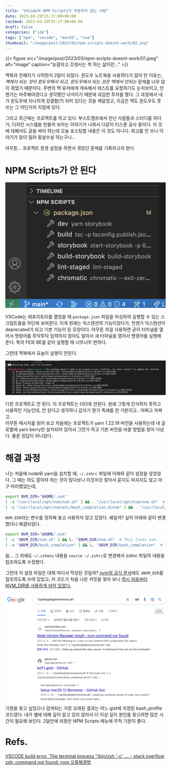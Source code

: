 ```yaml
---
title: "VSCode의 NPM Scripts가 작동하지 않는 사람"
date: 2023-03-29T15:17:00+09:00
lastmod: 2023-03-29T15:17:00+09:00
draft: false
categories: ["ide"]
tags: ["npm", "vscode", "macOS", "nvm"]
thumbnail: "/image/post/2023/03/npm-scripts-doesnt-work/02.png"
---
```


{{< figure src="/image/post/2023/03/npm-scripts-doesnt-work/01.jpeg" alt="image" caption="늦잠자고 갓생사는 척 하는 삶이란..." >}}

맥북과 친해지기 시작한지 2달이 되었다. 윈도우 노트북을 사용하다가 갈아 탄 이유는, _맥에서 되는 것이 윈도우에서 되고, 윈도우에서 되는 것은 맥에서 안되는_ 문제를 너무 많이 겪었기 때문이다. 주변의 맥 유저에게 계속해서 테스트를 요청하기도 눈치보이고, 언젠가는 마주해야겠다고 생각했던 녀석이기 때문에 과감한 투자를 했다. 그 과정에서 내가 윈도우에 지나치게 강결합(?) 되어 있다는 것을 깨달았고, 지금은 맥도 윈도우도 못 쓰는 그 어딘가의 지점에 있다.

그리고 최근에는 프로젝트를 하고 있다. 부스트캠프에서 만난 사람들과 스터디를 하다가, 디자인 시스템을 만들어 보자는 이야기가 나와서 다같이 티스푼 공사 중이다. 이 것에 대해서도 글을 써야 하는데 오늘 포스팅할 내용은 이 것도 아니다. 회고를 안 쓰니 이야기가 많이 밀려 횡설수설 하는구나..

아무튼... 프로젝트 환경 설정을 하면서 겪었던 문제를 기록하고자 한다.

# NPM Scripts가 안 된다

![NPM Scripts](/image/post/2023/03/npm-scripts-doesnt-work/02.png)

VSCode는 레포지토리를 열었을 때 `package.json` 파일을 파싱하여 실행할 수 있는 스크립트들을 하단에 보여준다. 이게 원래는 익스텐션의 기능이었다가, 언젠가 익스텐션이 deprecated가 되고 기본 기능이 된 모양이다. 아무튼 저걸 사용하면 굳이 터미널을 열어서 명령어를 투닥투닥 입력하지 않아도 알아서 새 터미널을 열어서 명령어를 실행해 준다. 특히 FE와 BE를 같이 실행할 때 너무너무 편하다.

그런데 맥북에서 요놈이 실행이 안된다.

![Error message](/image/post/2023/03/npm-scripts-doesnt-work/03.png)

다른 프로젝트도 안 된다. 이 프로젝트는 더더욱 안된다. 원래 그렇게 인식하지 못하고 사용하던 기능인데, 안 된다고 생각하니 갑자기 뭔가 족쇄를 찬 기분이고.. 어쩌고 저쩌고..  
아무튼 메시지를 읽어 보고 처음에는 프로젝트가 yarn 1.22.19 버전을 사용하는데 내 글로벌에 yarn berry만 설치되어 있어서 그런가 하고 기본 버전을 바꿀 방법을 찾아 다녔다. 물론 정답이 아니었다.

# 해결 과정

나는 처음에 node와 yarn을 설치할 때, `~/.zshrc` 파일에 아래와 같이 설정을 넣었었다. 그 때는 하도 깔아야 하는 것이 많다보니 이것저것 찾아서 묻지도 따지지도 않고 마구 따라했었는데,

```zsh
export NVM_DIR="$HOME/.nvm"
[ -s "/usr/local/opt/nvm/nvm.sh" ] && . "/usr/local/opt/nvm/nvm.sh"  # This loads nvm
[ -s "/usr/local/opt/nvm/etc/bash_completion.d/nvm" ] && . "/usr/local/opt/nvm/etc/bash_completion.d/nvm"  # This loads nvm bash_completion
```

`NVM_DIR`라는 변수를 정의해 놓고 사용하지 않고 있었다. 왜일까? 싶어 아래와 같이 변경했더니 해결되었다.

```zsh
export NVM_DIR="$HOME/.nvm"
[ -s "$NVM_DIR/nvm.sh" ] && \. "$NVM_DIR/nvm.sh"  # This loads nvm
[ -s "$NVM_DIR/bash_completion" ] && \. "$NVM_DIR/bash_completion"  # This loads nvm bash_completion
```

음... 그 외에도 `~/.zshenv` 내용을 `source ~/.zshrc`로 변경해서 zshrc 파일의 내용을 참조하도록 수정했다.

그런데 저 설정 파일은 대체 어디서 작성된 것일까? [nvm의 공식 문서](https://github.com/nvm-sh/nvm/commit/e10705b896ee417e03512403df82e22d7a9b25ca)에도 `$NVM_DIR`를 참조하도록 쓰여 있었고, 저 코드가 처음 나온 커밋을 찾아 보니 [역시 처음부터 NVM_DIR를 사용하게 되어 있었다.](https://github.com/nvm-sh/nvm/commit/e10705b896ee417e03512403df82e22d7a9b25ca)

![Finding origin](/image/post/2023/03/npm-scripts-doesnt-work/04.png)  
기원을 찾고 싶었으나 검색되는 가장 오래된 결과는 어느 gist에 저장된 bash_profile 코드였다. 내가 쉘에 대해 깊이 알고 있지 않아서 더 이상 깊이 원인을 찾으려면 많은 시간이 필요해 보인다. 2달만에 되찾은 NPM Scripts 메뉴에 무척 기분이 좋다.

# Refs.

[VSCODE build error `The terminal process "/bin/zsh '-c', ... - stack overflow](https://stackoverflow.com/questions/63502253/vscode-build-error-the-terminal-process-bin-zsh-c-yarn-run-watch-extensi)  
[zsh: command not found: nvm 오류해결법](https://velog.io/@palette/zsh-command-not-found-nvm-%EC%98%A4%EB%A5%98%ED%95%B4%EA%B2%B0%EB%B2%95)

